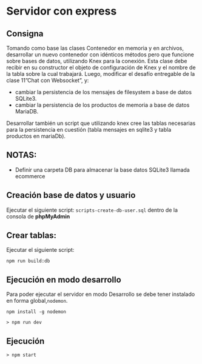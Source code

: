 # Servidor con express

## Consigna

Tomando como base las clases Contenedor en memoria y en archivos, desarrollar un nuevo contenedor con idénticos métodos pero que funcione sobre bases de datos, utilizando Knex para la conexión. Esta clase debe recibir en su constructor el objeto de configuración de Knex y el nombre de la tabla sobre la cual trabajará. Luego, modificar el desafío entregable de la clase 11”Chat con Websocket”, y:

- cambiar la persistencia de los mensajes de filesystem a base de datos SQLite3.
- cambiar la persistencia de los productos de memoria a base de datos MariaDB.

Desarrollar también un script que utilizando knex cree las tablas necesarias para la persistencia en cuestión (tabla mensajes en sqlite3 y tabla productos en mariaDb).

## NOTAS: ##
- Definir una carpeta DB para almacenar la base datos SQLite3 llamada ecommerce

## Creación base de datos y usuario
Ejecutar el siguiente script: ```scripts-create-db-user.sql``` dentro de la consola de __phpMyAdmin__

## Crear tablas:
Ejecutar el siguiente script:

```
npm run build:db
```

## Ejecución en modo desarrollo

Para poder ejecutar el servidor en modo Desarrollo se debe tener instalado en forma global,``nodemon``.  
```console
npm install -g nodemon
```

```console
> npm run dev
```

## Ejecución

```console
> npm start
```




